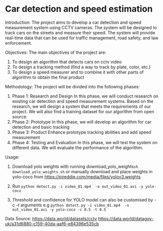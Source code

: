 # Car detection and speed estimation

Introduction:
The project aims to develop a car detection and speed measurement system using CCTV cameras. The system will be designed to track cars on the streets and measure their speed. The system will provide real-time data that can be used for traffic management, road safety, and law enforcement.

Objectives:
The main objectives of the project are:

1. To design an algorithm that detects cars on cctv video
2. To design a tracking method (find a way to track by plate, color, etc.)
3. To design a speed measurer and to combine it with other parts of algorithm to obtain the final product

Methodology:
The project will be divided into the following phases:

1. Phase 1: Research and Design
In this phase, we will conduct research on existing car detection and speed measurement systems. Based on the research, we will design a system that meets the requirements of our project. We will also find a training dataset for our algorithm from open source.
2. Phase 2: Prototype
In this phase, we will develop an algorithm for car detection and basic tracking
3. Phase 3: Product
Enhance prototype tracking abilities and add speed measurement
4. Phase 4: Testing and Evaluation
In this phase, we will test the system on different data. We will evaluate the performance of the algorithm.


Usage:
1. Download yolo weights with running download_yolo_weights``` sh download_yolo_weights.sh ```
   or manually download and place weights in yolo-coco from https://pjreddie.com/media/files/yolov3.weights

2. Run ```python detect.py -i video_01.mp4  -o out_video_01.avi -y yolo-coco``` 

3. Threshold and confidence for YOLO model can also be customised by -c -t arguments e.g ```python detect.py -i video_01.mp4  -o out_video_01.avi -y yolo-coco -c 0.5 -t 0.5```


Data Source:
https://data.world/datasets/cctv
https://data.world/datagov-uk/a31d6880-c159-40da-aaf6-e84396e535cb

